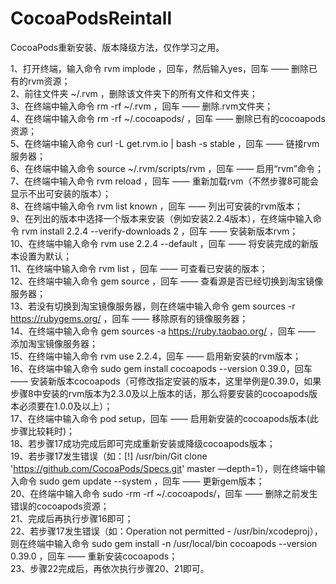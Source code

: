 # CocoaPodsReintall
CocoaPods重新安装、版本降级方法，仅作学习之用。

1、打开终端，输入命令 rvm implode ，回车，然后输入yes，回车 —— 删除已有的rvm资源；    
2、前往文件夹 ~/.rvm ，删除该文件夹下的所有文件和文件夹；    
3、在终端中输入命令 rm -rf ~/.rvm ，回车 —— 删除.rvm文件夹；    
4、在终端中输入命令 rm -rf ~/.cocoapods/ ，回车 —— 删除已有的cocoapods资源；    
5、在终端中输入命令 curl -L get.rvm.io | bash -s stable ，回车 —— 链接rvm服务器；    
6、在终端中输入命令 source ~/.rvm/scripts/rvm ，回车 —— 启用“rvm”命令；    
7、在终端中输入命令 rvm reload ，回车 —— 重新加载rvm（不然步骤8可能会显示不出可安装的版本）；    
8、在终端中输入命令 rvm list known ，回车 —— 列出可安装的rvm版本；    
9、在列出的版本中选择一个版本来安装（例如安装2.2.4版本），在终端中输入命令 rvm install 2.2.4 --verify-downloads 2 ，回车 —— 安装新版本rvm；    
10、在终端中输入命令 rvm use 2.2.4 --default ，回车 —— 将安装完成的新版本设置为默认；    
11、在终端中输入命令 rvm list ，回车 —— 可查看已安装的版本；    
12、在终端中输入命令 gem source ，回车 —— 查看源是否已经切换到淘宝镜像服务器；    
13、若没有切换到淘宝镜像服务器，则在终端中输入命令 gem sources -r https://rubygems.org/ ，回车 —— 移除原有的镜像服务器；    
14、在终端中输入命令 gem sources -a https://ruby.taobao.org/ ，回车 —— 添加淘宝镜像服务器；    
15、在终端中输入命令 rvm use 2.2.4，回车 —— 启用新安装的rvm版本；    
16、在终端中输入命令 sudo gem install cocoapods --version 0.39.0，回车 ——     安装新版本cocoapods（可修改指定安装的版本，这里举例是0.39.0，如果步骤8中安装的rvm版本为2.3.0及以上版本的话，那么将要安装的cocoapods版本必须要在1.0.0及以上）；    
17、在终端中输入命令 pod setup，回车 —— 启用新安装的cocoapods版本(此步骤比较耗时)；    
18、若步骤17成功完成后即可完成重新安装或降级cocoapods版本；    
19、若步骤17发生错误（如：[!] /usr/bin/Git clone 'https://github.com/CocoaPods/Specs.git' master —depth=1），则在终端中输入命令 sudo gem update --system ，回车 —— 更新gem版本；    
20、在终端中输入命令 sudo -rm -rf ~/.cocoapods/，回车 —— 删除之前发生错误的cocoapods资源；    
21、完成后再执行步骤16即可；    
22、若步骤17发生错误（如：Operation not permitted - /usr/bin/xcodeproj），则在终端中输入命令 sudo gem install -n /usr/local/bin cocoapods --version 0.39.0 ，回车 —— 重新安装cocoapods；    
23、步骤22完成后，再依次执行步骤20、21即可。    
